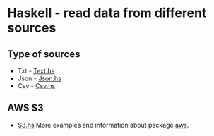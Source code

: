 # Haskell - read data from different sources

## Type of sources
* Txt - [Text.hs](https://github.com/slon1024/haskell_read_data/blob/master/Txt.hs)
* Json - [Json.hs](https://github.com/slon1024/haskell_read_data/blob/master/Json.hs)
* Csv - [Csv.hs](https://github.com/slon1024/haskell_read_data/blob/master/Csv.hs)

## AWS S3
* [S3.hs](https://github.com/slon1024/haskell_read_data/blob/master/S3.hs)
More examples and information about package [aws](https://github.com/aristidb/aws).
